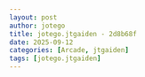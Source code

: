 ```yaml
---
layout: post
author: jotego
title: jotego.jtgaiden - 2d8b68f
date: 2025-09-12
categories: [Arcade, jtgaiden]
tags: [jotego.jtgaiden]
---
```


